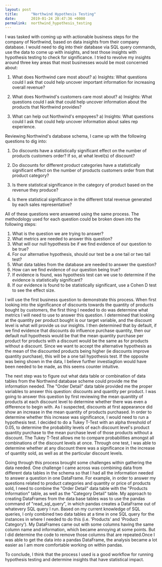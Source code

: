 ```yaml
---
layout: post
title:      "Northwind Hypothesis Testing"
date:       2019-01-24 20:47:36 +0000
permalink:  northwind_hypothesis_testing
---
```


I was tasked with coming up with actionable business steps for the company of Northwind, based on data insights from their company database. I would need to dig into their database via SQL query commands, use the data to come up with insights, and test those insights with hypothesis testing to check for significance. I tried to revolve my insights around three key areas that most businesses would be most concerned about:

1. What does Northwind care most about? 
				a) Insights: What questions could I ask that could help uncover important information for increasing overall revenue?

2.  What does Northwind's customers care most about?
				a) Insights: What questions could I ask that could help uncover information about the products that Northwind provides?

3.  What can help out Northwind's empoyees?
			 a) Insights: What questions could I ask that could help uncover information about sales rep experience.

Reviewing Northwind's database schema, I came up with the following questions to dig into:

1. Do discounts have a statistically significant effect on the number of products customers order? If so, at what level(s) of discount?

2. Do discounts for different product categories have a statistically significant effect on the number of products customers order from that product category?

3. Is there statistical significance in the category of product based on the revenue they produce?

4. Is there statistical significance in the different total revenue generated by each sales representative?

All of these questions were answered using the same process. The methodology used for each question could be broken down into the following steps:

1) What is the question we are trying to answer?
2) What metrics are needed to answer this question?
3) What will our null hypothesis be if we find evidence of our question to be true?
4) For our alternative hypothesis, should our test be a one tail or two tail test?
5) What data tables from the database are needed to answer the question?
6) How can we find evidence of our question being true?
7) If evidence is found, was hypothesis test can we use to determine if the evidence is statistically significant?
8) If our evidence is found to be statistically significant, use a Cohen D test to see the effect size.

I will use the first business question to demonstrate this process. When first looking into the significance of discounts towards the quantity of products bought by customers, the first thing I needed to do was determine what metrics I will need to use to answer this question. I determined that looking at the quantity per product bought is our target variable, and the discount level is what will provide us our insights. I then determined that by default, if we find evidence that discounts do influence purchase quantity, then our default null hypothesis would be that the mean quantity purchase per product for products with a discount would be the same as for products without a discount. Since we want to accept the alternative hypothesis as the mean of the discounted products being higher (ie discounts improve quantity purchase), this will be a one tail hypothesis test.  If the opposite was being shown in the data, I believe further investiagtion would have been needed to be made, as this seems counter intuitive.

The next step was to figure out what data table or combination of data tables from the Northwind database scheme could provide me the information needed. The "Order Detail" data table provided me the proper variables to answer this question: discounts and quantity per product. I was going to answer this question by first reviewing the mean quanitity of products at each discount level to determine whether there was even a difference to begin with. As I suspected, discounts at first appearance did show an increase in the mean quantity of products purchased. In order to determine whether this increase was significance, I would need to run a hypothesis test. I decided to do a Tukey T-Test with an alpha threshold of 0.05, to determine the probability levels of each discount level's product quantity purchase to the mean purchase level of those products without a discount. The Tukey T-Test allows me to compare probabilities amongst all combinations of the discount levels at once. Through one test, I was able to determine whether at any discount there was a significance in the increase of quantity sold, as well as at the particular discount levels.

Going through this process brought some challenges within gathering the data needed. One challenge I came across was combining data from different data tables in the schema so that I had all the information needed to answer a question in one DataFrame. For example, in order to answer my questions related to product categories and quantity or price of products sold, I need to combine the "Order Detail" data table with the "Products Information" table, as well as the "Category Detail" table. My approach to creating DataFrames from the data base tables was to use the pandas command of "read_sql_query", in which pandas creates a DataFrame out of whatevery SQL query I run. Based on my current knowledge of SQL queries, I only combined two data tables at a time in one SQL query for the instances in where I needed to do this (i.e. 'Products' and 'Product Category'). My DataFrames came out with some columns having the same column name and information, which became annoying at some points. But I did determine the code to remove those columns that are repeated.Once I was able to get the data into a pandas DataFrame, the analysis became a lot easier as I am more comfortable working on within pandas.

To conclude, I think that the process I used is a good workflow for running hypothesis testing and determine insights that have statistical impact.

